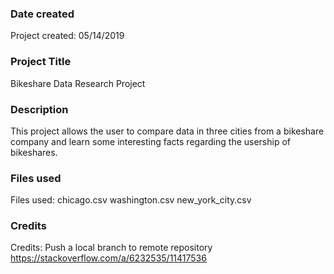 ### Date created
Project created: 05/14/2019

### Project Title
Bikeshare Data Research Project

### Description
This project allows the user to compare data in three cities from a bikeshare company
and learn some interesting facts regarding the usership of bikeshares.

### Files used
Files used:
chicago.csv
washington.csv
new_york_city.csv

### Credits
Credits:
Push a local branch to remote repository
https://stackoverflow.com/a/6232535/11417536
